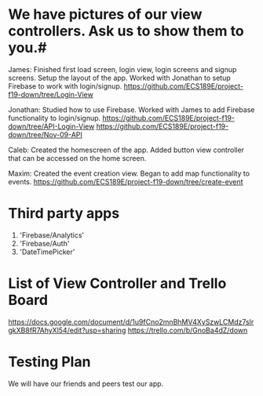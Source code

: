# We have pictures of our view controllers. Ask us to show them to you.# 

James: Finished first load screen, login view, login screens and signup screens. Setup the layout of the app. Worked with Jonathan to setup Firebase to work with login/signup. https://github.com/ECS189E/project-f19-down/tree/Login-View

Jonathan: Studied how to use Firebase. Worked with James to add Firebase functionality to login/signup. https://github.com/ECS189E/project-f19-down/tree/API-Login-View https://github.com/ECS189E/project-f19-down/tree/Nov-09-API

Caleb: Created the homescreen of the app. Added button view controller that can be accessed on the home screen.

Maxim: Created the event creation view. Began to add map functionality to events. https://github.com/ECS189E/project-f19-down/tree/create-event


# Third party apps #
  1. 'Firebase/Analytics' 
  2. 'Firebase/Auth'
  3. 'DateTimePicker'
  
# List of View Controller and Trello Board #

https://docs.google.com/document/d/1u9fCno2mnBhMV4XySzwLCMdz7slrgkXB8fR7AhyXl54/edit?usp=sharing
https://trello.com/b/GnoBa4dZ/down

# Testing Plan #

We will have our friends and peers test our app.
